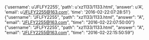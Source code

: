 {'username': u'JFLFY2255', 'path': u'xz1133/1133.html', 'answer': u'A', 'email': u'JFLFY2255@163.com', 'time': '2016-02-22:07:28:51'}
{"username": "JFLFY2255", "path": "xz1133/1133.html", "answer": "A", "email": "JFLFY2255@163.com", "time": "2016-02-22:07:50:00"}
{"username": "JFLFY2255", "path": "xz1133/1133.html", "answer": "A", "email": "JFLFY2255@163.com", "time": "2016-02-22:15:50:59"}